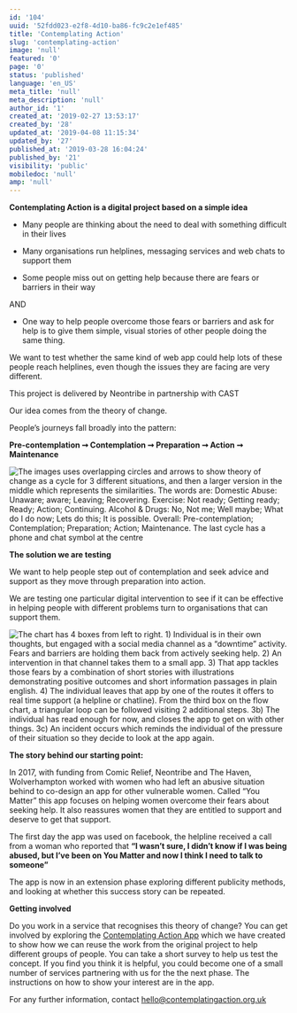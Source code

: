 ```yaml
---
id: '104'
uuid: '52fdd023-e2f8-4d10-ba86-fc9c2e1ef485'
title: 'Contemplating Action'
slug: 'contemplating-action'
image: 'null'
featured: '0'
page: '0'
status: 'published'
language: 'en_US'
meta_title: 'null'
meta_description: 'null'
author_id: '1'
created_at: '2019-02-27 13:53:17'
created_by: '28'
updated_at: '2019-04-08 11:15:34'
updated_by: '27'
published_at: '2019-03-28 16:04:24'
published_by: '21'
visibility: 'public'
mobiledoc: 'null'
amp: 'null'
---
```


**Contemplating Action is a digital project based on a simple idea**

- Many people are thinking about the need to deal with something difficult in their lives

* Many organisations run helplines, messaging services and web chats to support them

- Some people miss out on getting help because there are fears or barriers in their way

AND

- One way to help people overcome those fears or barriers and ask for help is to give them simple, visual stories of other people doing the same thing.

We want to test whether the same kind of web app could help lots of these people reach helplines, even though the issues they are facing are very different.

This project is delivered by Neontribe in partnership with CAST

Our idea comes from the theory of change.

People’s journeys fall broadly into the pattern:

**Pre-contemplation ➞ Contemplation ➞ Preparation ➞ Action ➞ Maintenance**

<img title="The theory of change for different situations" alt="The images uses overlapping circles and arrows to show theory of change as a cycle for 3 different situations, and then a larger version in the middle which represents the similarities. The words are: Domestic Abuse: Unaware; aware; Leaving; Recovering. Exercise: Not ready; Getting ready; Ready; Action; Continuing. Alcohol & Drugs: No, Not me; Well maybe; What do I do now; Lets do this; It is possible. Overall: Pre-contemplation; Contemplation; Preparation; Action; Maintenance.
The last cycle has a phone and chat symbol at the centre" src="/content/images/2019/02/stages-of-change.png"/>

**The solution we are testing**

We want to help people step out of contemplation and seek advice and support as they move through preparation into action.

We are testing one particular digital intervention to see if it can be effective in helping people with different problems turn to organisations that can support them.

<img title="A Flow Chart" alt="The chart has 4 boxes from left to right. 1) Individual is in their own thoughts, but engaged with a social media channel as a “downtime” activity. Fears and barriers are holding them back from actively seeking help. 2) An intervention in that channel takes them to a small app. 3) That app tackles those fears by a combination of short stories with illustrations demonstrating positive outcomes and short information passages in plain english. 4) The individual leaves that app by one of the routes it offers to real time support (a helpline or chatline). From the third box on the flow chart, a triangular loop can be followed visiting 2 additional steps. 3b) The individual has read enough for now, and closes the app to get on with other things. 3c) An incident occurs which reminds the individual of the pressure of their situation so they decide to look at the app again." src="/content/images/2019/03/Pathway.png"/>

**The story behind our starting point:**

In 2017, with funding from Comic Relief, Neontribe and The Haven, Wolverhampton worked with women who had left an abusive situation behind to co-design an app for other vulnerable women. Called “You Matter” this app focuses on helping women overcome their fears about seeking help. It also reassures women that they are entitled to support and deserve to get that support.

The first day the app was used on facebook, the helpline received a call from a woman who reported that **“I wasn’t sure, I didn’t know if I was being abused, but I’ve been on You Matter and now I think I need to talk to someone”**

The app is now in an extension phase exploring different publicity methods, and looking at whether this success story can be repeated.

**Getting involved**

Do you work in a service that recognises this theory of change? You can get involved by exploring the <a href="http://www.contemplatingaction.org.uk/">Contemplating Action App</a> which we have created to show how we can reuse the work from the original project to help different groups of people. You can take a short survey to help us test the concept. If you find you think it is helpful, you could become one of a small number of services partnering with us for the the next phase. The instructions on how to show your interest are in the app.

For any further information, contact hello@contemplatingaction.org.uk
